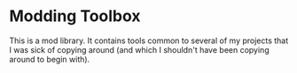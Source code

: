 # Modding Toolbox

This is a mod library. It contains tools common to several of my projects that I was sick of copying around (and which I shouldn't have been copying around to begin with).